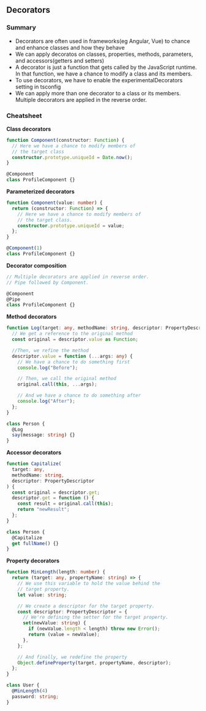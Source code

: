 ## Decorators
### Summary

- Decorators are often used in frameworks(eg Angular, Vue) to chance and enhance classes and how they behave
- We can apply decoratos on classes, properties, methods, parameters, and accessors(getters and setters)
- A decorator is just a function that gets called by the JavaScript runtime. In that function, we have a chance to modify a class and its members.
- To use decorators, we have to enable the experimentalDecorators setting in tsconfig
- We can apply more than one decorator to a class or its members. Multiple decorators are applied in the reverse order.

### Cheatsheet

**Class decorators**

```typescript
function Component(constructor: Function) {
  // Here we have a chance to modify members of
  // the target class
  constructor.prototype.uniqueId = Date.now();
}

@Component
class ProfileComponent {}
```

**Parameterized decorators**

```typescript
function Component(value: number) {
  return (constructor: Function) => {
    // Here we have a chance to modify members of
    // the target class.
    constructor.prototype.uniqueId = value;
  };
}

@Component(1)
class ProfileComponent {}
```

**Decorator composition**

```typescript
// Multiple decorators are applied in reverse order.
// Pipe followed by Component.

@Component
@Pipe
class ProfileComponent {}
```

**Method decorators**

```typescript
function Log(target: any, methodName: string, descriptor: PropertyDescriptor) {
  // We get a reference to the original method
  const original = descriptor.value as Function;

  //Then, we refine the method
  descriptor.value = function (...args: any) {
    // We have a chance to do something first
    console.log("Before");

    // Then, we call the original method
    original.call(this, ...args);

    // And we have a chance to do something after
    console.log("After");
  };
}

class Person {
  @Log
  say(message: string) {}
}
```

**Accessor decorators**

```typescript
function Capitalize(
  target: any,
  methodName: string,
  descriptor: PropertyDescriptor
) {
  const original = descriptor.get;
  descriptor.get = function () {
    const result = original.call(this);
    return "newResult";
  };
}

class Person {
  @Capitalize
  get fullName() {}
}
```

**Property decorators**

```typescript
function MinLength(length: number) {
  return (target: any, propertyName: string) => {
    // We use this variable to hold the value behind the
    // target property.
    let value: string;

    // We create a descriptor for the target property.
    const descriptor: PropertyDescriptor = {
      // We're defining the setter for the target property.
      set(newValue: string) {
        if (newValue.length < length) throw new Error();
        return (value = newValue);
      },
    };

    // And finally, we redefine the property
    Object.defineProperty(target, propertyName, descriptor);
  };
}

class User {
  @MinLength(4)
  password: string;
}
```
